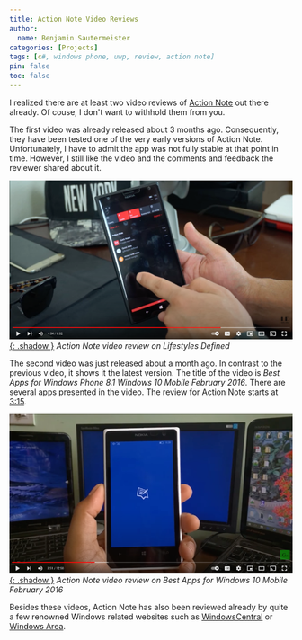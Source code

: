```yaml
---
title: Action Note Video Reviews
author:
  name: Benjamin Sautermeister
categories: [Projects]
tags: [c#, windows phone, uwp, review, action note]
pin: false
toc: false
---
```


I realized there are at least two video reviews of
[Action Note](https://www.wpxbox.com/action-note-integrates-note-taking-action-center-windows-10-mobile/) out there already.
Of couse, I don't want to withhold them from you.

The first video was already released about 3 months ago. Consequently, they have been tested one of the very
early versions of Action Note. Unfortunately, I have to admit the app was not fully stable at that point in time.
However, I still like the video and the comments and feedback the reviewer shared about it.

[![Action Note Video Review](/assets/img/posts/2016/action-note-video-review1.png){: .shadow }](https://www.youtube.com/watch?v=VgSNdmqn6bs "Click to play video on YouTube...")
_Action Note video review on Lifestyles Defined_

The second video was just released about a month ago. In contrast to the previous video, it shows it the latest version.
The title of the video is *Best Apps for Windows Phone 8.1 Windows 10 Mobile February 2016*. There are several apps presented
in the video. The review for Action Note starts at [3:15](https://www.youtube.com/watch?v=jINEg4EBt8Y&feature=youtu.be&t=3m5s).

[![Action Note Video Review](/assets/img/posts/2016/action-note-video-review2.png){: .shadow }](https://www.youtube.com/watch?v=jINEg4EBt8Y "Click to play video on YouTube...")
_Action Note video review on Best Apps for Windows 10 Mobile February 2016_

Besides these videos, Action Note has also been reviewed already by quite a few renowned Windows related websites such as 
[WindowsCentral](http://www.windowscentral.com/action-note-windows-10-app-review) or
[Windows Area](http://windowsarea.de/2016/02/action-note-notiz-widget-fuer-das-info-center/).